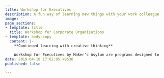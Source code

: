 ```yaml
---
title: Workshop for Executives
description: A fun way of learning new things with your work colleague
image: ''
page_sections:
- template: title
  title: Workshop for Corporate Organisations
- template: body-copy
  content: |-
    **Continued learning with creative thinking**

    Workshop for Executives by Maker’s Asylum are programs designed to engage employees of an organisation in a dynamic environment. The objective of these workshops is to promote teamwork and a culture of innovation through activities that are collaborative, challenging, out-of-the-box and of new age in nature. We co-create and organise workshops to catalyse an organisation’s vision of doing business.
date: 2019-04-18 17:02:05 +0530
published: false

---
```

